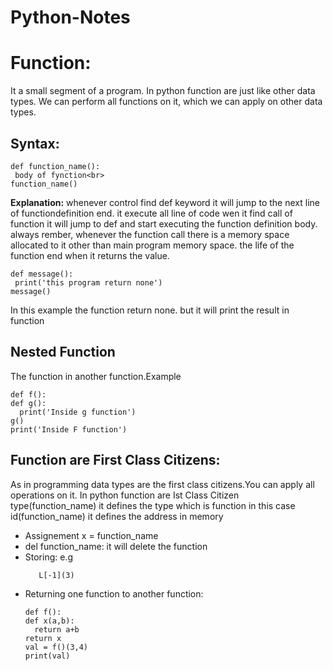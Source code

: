 # Python-Notes


# Function: 
 It a small segment of a program. In python function are just like other data types. We can perform all functions on it, which we can apply on other data types.<br> 
## **Syntax:**
```
def function_name():
 body of fynction<br>
function_name()
```
**Explanation:**
  whenever control find def keyword it will jump to the next line of functiondefinition end. it execute all line of code wen it find call of function it will jump to def and start executing the function definition body.
  always rember, whenever the function call there is a memory space allocated to it other than main program memory space. the life of the function end when it returns the value.
 ```
def message():
  print('this program return none')
 message()
 ```
 In this example the function return none. but it will print the result in function


## Nested Function
 The function in another function.Example
 ```
def f():
 def g():
   print('Inside g function')
 g()
 print('Inside F function')
```
## **Function are First Class Citizens:**
 As in programming data types are the first class citizens.You can apply all operations on it. In python function are Ist Class Citizen<br>type(function_name) it defines the type which is function in this case <br>id(function_name) it defines the address in memory
 
- Assignement x = function_name
- del function_name: it will delete the function
- Storing: e.g 
  ```L=[1,2,3,function_name]
     L[-1](3)
   ```
- Returning one function to another function:
  ```
  def f():
  def x(a,b):
    return a+b
  return x 
  val = f()(3,4)
  print(val)
```
